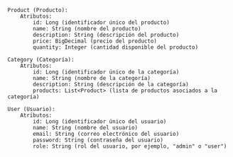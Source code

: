     Product (Producto):
        Atributos:
            id: Long (identificador único del producto)
            name: String (nombre del producto)
            description: String (descripción del producto)
            price: BigDecimal (precio del producto)
            quantity: Integer (cantidad disponible del producto)

    Category (Categoría):
        Atributos:
            id: Long (identificador único de la categoría)
            name: String (nombre de la categoría)
            description: String (descripción de la categoría)
            products: List<Product> (lista de productos asociados a la categoría)

    User (Usuario):
        Atributos:
            id: Long (identificador único del usuario)
            name: String (nombre del usuario)
            email: String (correo electrónico del usuario)
            password: String (contraseña del usuario)
            role: String (rol del usuario, por ejemplo, "admin" o "user")
